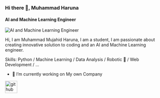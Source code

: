 ### Hi there 👋, Muhammad Haruna
#### AI and Machine Learning Engineer
![AI and Machine Learning Engineer]([https://arturssmirnovs.github.io/github-profile-readme-generator/images/banner.png](https://github.com/MuhammadBinary/Muhd_AI/blob/main/IMG-20240424-WA0026_2.jpg))

Hi, I am Muhammad Mujahid Haruna, I am a student, I am passionate about creating innovative solution to coding and an AI and Machine Learning engineer.

Skills: Python / Machine Learning / Data Analysis / Robotic 🤖 / Web Development / ...

- 🔭 I’m currently working on My own Company 


[<img src='https://cdn.jsdelivr.net/npm/simple-icons@3.0.1/icons/github.svg' alt='github' height='40'>](https://github.com/MuhammadBinary)  


